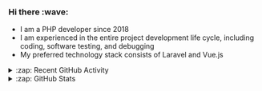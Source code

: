 <h3>Hi there :wave:</h3>

- I am a PHP developer since 2018
- I am experienced in the entire project development life cycle, including coding, software testing, and debugging
- My preferred technology stack consists of Laravel and Vue.js

<details>
  <summary>:zap: Recent GitHub Activity</summary>

<!--RECENT_ACTIVITY:start-->
1. 🔴 Requested changes in [#18](https://github.com/ddev/ddev-redis/pull/18#pullrequestreview-1636400448) in [ddev/ddev-redis](https://github.com/ddev/ddev-redis)<br>
2. ⬆️ Pushed 1 commit(s) to [stasadev/bash-scripts](https://github.com/stasadev/bash-scripts)<br>
3. 💪 Opened PR [#65](https://github.com/ivan-hc/AM-Application-Manager/pull/65) in [ivan-hc/AM-Application-Manager](https://github.com/ivan-hc/AM-Application-Manager)<br>
4. 💪 Opened PR [#773](https://github.com/sezanzeb/input-remapper/pull/773) in [sezanzeb/input-remapper](https://github.com/sezanzeb/input-remapper)<br>
5. ⬆️ Pushed 5 commit(s) to [stasadev/ddev](https://github.com/stasadev/ddev)<br>
6. ⬆️ Pushed 1 commit(s) to [stasadev/ddev](https://github.com/stasadev/ddev)<br>
7. ⬆️ Pushed 1 commit(s) to [stasadev/ddev](https://github.com/stasadev/ddev)<br>
8. ⬆️ Pushed 1 commit(s) to [stasadev/ddev](https://github.com/stasadev/ddev)<br>
9. 💪 Opened PR [#5331](https://github.com/ddev/ddev/pull/5331) in [ddev/ddev](https://github.com/ddev/ddev)<br>
10. ⬆️ Pushed 1 commit(s) to [stasadev/ddev](https://github.com/stasadev/ddev)<br>
<!--RECENT_ACTIVITY:end-->

</details>

<details>
  <summary>:zap: GitHub Stats</summary>

  <picture>
    <source
      srcset="https://github-readme-stats.vercel.app/api?username=stasadev&show_icons=true&count_private=true&include_all_commits=true&hide_border=true&theme=tokyonight"
      media="(prefers-color-scheme: dark)"
    />
    <source
      srcset="https://github-readme-stats.vercel.app/api?username=stasadev&show_icons=true&count_private=true&include_all_commits=true&hide_border=true"
      media="(prefers-color-scheme: light), (prefers-color-scheme: no-preference)"
    />
    <img src="https://github-readme-stats.vercel.app/api?username=stasadev&show_icons=true&count_private=true&include_all_commits=true&hide_border=true" />
  </picture>

</details>

